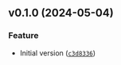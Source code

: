 <!--next-version-placeholder-->

## v0.1.0 (2024-05-04)

### Feature

* Initial version ([`c3d8336`](https://github.com/entelecheia/hyfi-lpg/commit/c3d83369c065b3b9ecda7414b586463c7ae0c6e7))
